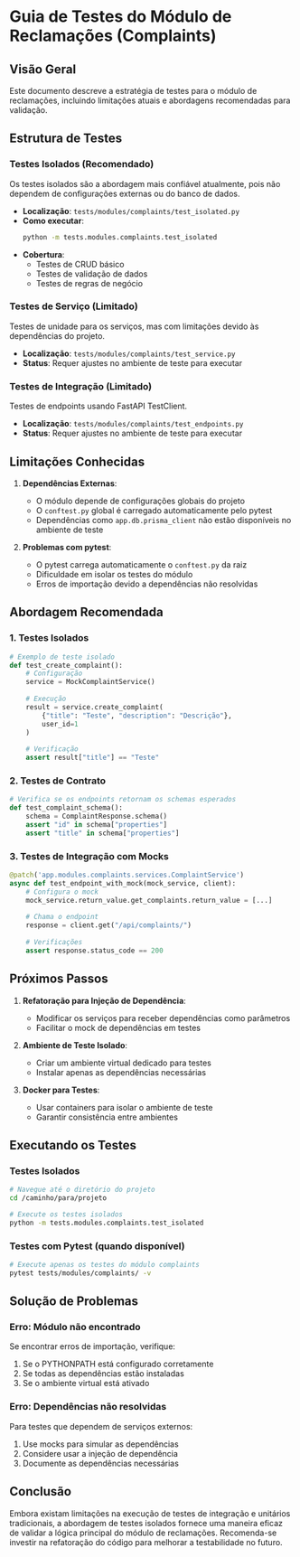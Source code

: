 # Guia de Testes do Módulo de Reclamações (Complaints)

## Visão Geral
Este documento descreve a estratégia de testes para o módulo de reclamações, incluindo limitações atuais e abordagens recomendadas para validação.

## Estrutura de Testes

### Testes Isolados (Recomendado)
Os testes isolados são a abordagem mais confiável atualmente, pois não dependem de configurações externas ou do banco de dados.

- **Localização**: `tests/modules/complaints/test_isolated.py`
- **Como executar**:
  ```bash
  python -m tests.modules.complaints.test_isolated
  ```
- **Cobertura**:
  - Testes de CRUD básico
  - Testes de validação de dados
  - Testes de regras de negócio

### Testes de Serviço (Limitado)
Testes de unidade para os serviços, mas com limitações devido às dependências do projeto.

- **Localização**: `tests/modules/complaints/test_service.py`
- **Status**: Requer ajustes no ambiente de teste para executar

### Testes de Integração (Limitado)
Testes de endpoints usando FastAPI TestClient.

- **Localização**: `tests/modules/complaints/test_endpoints.py`
- **Status**: Requer ajustes no ambiente de teste para executar

## Limitações Conhecidas

1. **Dependências Externas**:
   - O módulo depende de configurações globais do projeto
   - O `conftest.py` global é carregado automaticamente pelo pytest
   - Dependências como `app.db.prisma_client` não estão disponíveis no ambiente de teste

2. **Problemas com pytest**:
   - O pytest carrega automaticamente o `conftest.py` da raiz
   - Dificuldade em isolar os testes do módulo
   - Erros de importação devido a dependências não resolvidas

## Abordagem Recomendada

### 1. Testes Isolados
```python
# Exemplo de teste isolado
def test_create_complaint():
    # Configuração
    service = MockComplaintService()
    
    # Execução
    result = service.create_complaint(
        {"title": "Teste", "description": "Descrição"}, 
        user_id=1
    )
    
    # Verificação
    assert result["title"] == "Teste"
```

### 2. Testes de Contrato
```python
# Verifica se os endpoints retornam os schemas esperados
def test_complaint_schema():
    schema = ComplaintResponse.schema()
    assert "id" in schema["properties"]
    assert "title" in schema["properties"]
```

### 3. Testes de Integração com Mocks
```python
@patch('app.modules.complaints.services.ComplaintService')
async def test_endpoint_with_mock(mock_service, client):
    # Configura o mock
    mock_service.return_value.get_complaints.return_value = [...]
    
    # Chama o endpoint
    response = client.get("/api/complaints/")
    
    # Verificações
    assert response.status_code == 200
```

## Próximos Passos

1. **Refatoração para Injeção de Dependência**:
   - Modificar os serviços para receber dependências como parâmetros
   - Facilitar o mock de dependências em testes

2. **Ambiente de Teste Isolado**:
   - Criar um ambiente virtual dedicado para testes
   - Instalar apenas as dependências necessárias

3. **Docker para Testes**:
   - Usar containers para isolar o ambiente de teste
   - Garantir consistência entre ambientes

## Executando os Testes

### Testes Isolados
```bash
# Navegue até o diretório do projeto
cd /caminho/para/projeto

# Execute os testes isolados
python -m tests.modules.complaints.test_isolated
```

### Testes com Pytest (quando disponível)
```bash
# Execute apenas os testes do módulo complaints
pytest tests/modules/complaints/ -v
```

## Solução de Problemas

### Erro: Módulo não encontrado
Se encontrar erros de importação, verifique:
1. Se o PYTHONPATH está configurado corretamente
2. Se todas as dependências estão instaladas
3. Se o ambiente virtual está ativado

### Erro: Dependências não resolvidas
Para testes que dependem de serviços externos:
1. Use mocks para simular as dependências
2. Considere usar a injeção de dependência
3. Documente as dependências necessárias

## Conclusão
Embora existam limitações na execução de testes de integração e unitários tradicionais, a abordagem de testes isolados fornece uma maneira eficaz de validar a lógica principal do módulo de reclamações. Recomenda-se investir na refatoração do código para melhorar a testabilidade no futuro.

